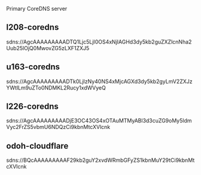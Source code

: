 Primary CoreDNS server
## l208-coredns

sdns://AgcAAAAAAAAADTQ1Ljc5LjI0OS4xNjIAGHd3dy5kb2guZXZlcnNha2Uub25lOjQ0MwovZG5zLXF1ZXJ5

## u163-coredns

sdns://AgcAAAAAAAAADTk0LjIzNy40NS4xMjcAGXd3dy5kb2gyLmV2ZXJzYWtlLm9uZTo0NDMKL2Rucy1xdWVyeQ

## l226-coredns

sdns://AgcAAAAAAAAADjE3OC43OS4xOTAuMTMyABl3d3cuZG9oMy5ldmVyc2FrZS5vbmU6NDQzCi9kbnMtcXVlcnk

## odoh-cloudflare

sdns://BQcAAAAAAAAAF29kb2guY2xvdWRmbGFyZS1kbnMuY29tCi9kbnMtcXVlcnk

